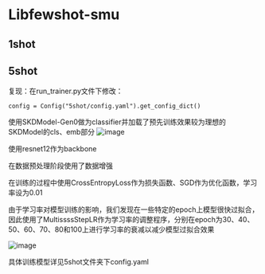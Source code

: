 # Libfewshot-smu
## 1shot
## 5shot
复现：在run_trainer.py文件下修改：

````
config = Config("5shot/config.yaml").get_config_dict()
`````

使用SKDModel-Gen0做为classifier并加载了预先训练效果较为理想的SKDModel的cls、emb部分
![image](https://github.com/J0n9/Libfewshot-smu/assets/77601178/e4cffa8b-3346-4f70-9fae-6e7acb83c5d8)

使用resnet12作为backbone

在数据预处理阶段使用了数据增强

在训练的过程中使用CrossEntropyLoss作为损失函数、SGD作为优化函数，学习率设为0.01

由于学习率对模型训练的影响，我们发现在一些特定的epoch上模型很快过拟合，因此使用了MultissssStepLR作为学习率的调整程序，分别在epoch为30、40、50、60、70、80和100上进行学习率的衰减以减少模型过拟合效果

![image](https://github.com/J0n9/Libfewshot-smu/assets/77601178/a4e607b2-0f39-431b-9418-2ae67344fd13)

具体训练模型详见5shot文件夹下config.yaml
